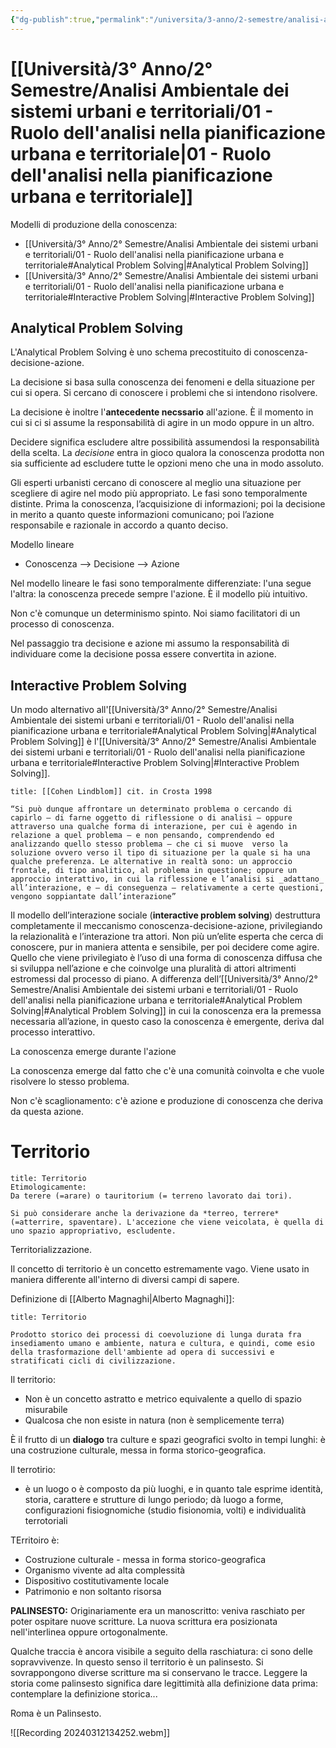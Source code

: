 ```yaml
---
{"dg-publish":true,"permalink":"/universita/3-anno/2-semestre/analisi-ambientale-dei-sistemi-urbani-e-territoriali/01-ruolo-dell-analisi-nella-pianificazione-urbana-e-territoriale/"}
---
```


# [[Università/3° Anno/2° Semestre/Analisi Ambientale dei sistemi urbani e territoriali/01 - Ruolo dell'analisi nella pianificazione urbana e territoriale\|01 - Ruolo dell'analisi nella pianificazione urbana e territoriale]]

Modelli di produzione della conoscenza:
- [[Università/3° Anno/2° Semestre/Analisi Ambientale dei sistemi urbani e territoriali/01 - Ruolo dell'analisi nella pianificazione urbana e territoriale#Analytical Problem Solving\|#Analytical Problem Solving]]
- [[Università/3° Anno/2° Semestre/Analisi Ambientale dei sistemi urbani e territoriali/01 - Ruolo dell'analisi nella pianificazione urbana e territoriale#Interactive Problem Solving\|#Interactive Problem Solving]]

## Analytical Problem Solving

L'Analytical Problem Solving è uno schema precostituito di conoscenza-decisione-azione.

La decisione si basa sulla conoscenza dei fenomeni e della situazione per cui si opera. Si cercano di conoscere i problemi che si intendono risolvere.

La decisione è inoltre l'**antecedente necssario** all'azione. È il momento in cui si ci si assume la responsabilità di agire in un modo oppure in un altro.

Decidere significa escludere altre possibilità assumendosi la responsabilità della scelta. La *decisione* entra in gioco qualora la conoscenza prodotta non sia sufficiente ad escludere tutte le opzioni meno che una in modo assoluto.

Gli esperti urbanisti cercano di conoscere al meglio una situazione per scegliere di agire nel modo più appropriato. Le fasi sono temporalmente distinte. Prima la conoscenza, l’acquisizione di informazioni; poi la decisione in merito a quanto queste informazioni comunicano; poi l’azione responsabile e razionale in accordo a quanto deciso.

Modello lineare
- Conoscenza --> Decisione --> Azione

Nel modello lineare le fasi sono temporalmente differenziate: l'una segue l'altra: la conoscenza precede sempre l'azione. È il modello più intuitivo.

Non c'è comunque un determinismo spinto. Noi siamo facilitatori di un processo di conoscenza.

Nel passaggio tra decisione e azione mi assumo la responsabilità di individuare come la decisione possa essere convertita in azione. 

## Interactive Problem Solving


Un modo alternativo all'[[Università/3° Anno/2° Semestre/Analisi Ambientale dei sistemi urbani e territoriali/01 - Ruolo dell'analisi nella pianificazione urbana e territoriale#Analytical Problem Solving\|#Analytical Problem Solving]] è l'[[Università/3° Anno/2° Semestre/Analisi Ambientale dei sistemi urbani e territoriali/01 - Ruolo dell'analisi nella pianificazione urbana e territoriale#Interactive Problem Solving\|#Interactive Problem Solving]].

```ad-quote
title: [[Cohen Lindblom]] cit. in Crosta 1998

“Si può dunque affrontare un determinato problema o cercando di capirlo – di farne oggetto di riflessione o di analisi – oppure attraverso una qualche forma di interazione, per cui è agendo in relazione a quel problema – e non pensando, comprendendo ed analizzando quello stesso problema – che ci si muove  verso la soluzione ovvero verso il tipo di situazione per la quale si ha una qualche preferenza. Le alternative in realtà sono: un approccio frontale, di tipo analitico, al problema in questione; oppure un approccio interattivo, in cui la riflessione e l’analisi si _adattano_ all’interazione, e – di conseguenza – relativamente a certe questioni, vengono soppiantate dall’interazione” 
```

Il modello dell’interazione sociale (**interactive problem solving**) destruttura completamente il meccanismo conoscenza-decisione-azione, privilegiando la relazionalità e l’interazione tra attori. Non più un’elite esperta che cerca di conoscere, pur in maniera attenta e sensibile, per poi decidere come agire. Quello che viene privilegiato è l’uso di una forma di conoscenza diffusa che si sviluppa nell’azione e che coinvolge una pluralità di attori altrimenti estromessi dal processo di piano. A differenza dell’[[Università/3° Anno/2° Semestre/Analisi Ambientale dei sistemi urbani e territoriali/01 - Ruolo dell'analisi nella pianificazione urbana e territoriale#Analytical Problem Solving\|#Analytical Problem Solving]] in cui la conoscenza era la premessa necessaria all’azione, in questo caso la conoscenza è emergente, deriva dal processo interattivo.

La conoscenza emerge durante l'azione

La conoscenza emerge dal fatto che c'è una comunità coinvolta e che vuole risolvere lo stesso problema.

Non c'è scaglionamento: c'è azione e produzione di conoscenza che deriva da questa azione.

# Territorio

```ad-Definizione
title: Territorio
Etimologicamente:
Da terere (=arare) o tauritorium (= terreno lavorato dai tori).

Si può considerare anche la derivazione da *terreo, terrere* (=atterrire, spaventare). L'accezione che viene veicolata, è quella di uno spazio appropriativo, escludente.

```

Territorializzazione.


Il concetto di territorio è un concetto estremamente vago. Viene usato in maniera differente all'interno di diversi campi di sapere.

Definizione di [[Alberto Magnaghi\|Alberto Magnaghi]]:

```ad-Definizione
title: Territorio

Prodotto storico dei processi di coevoluzione di lunga durata fra insediamento umano e ambiente, natura e cultura, e quindi, come esio della trasformazione dell'ambiente ad opera di successivi e stratificati cicli di civilizzazione.

```

Il territorio:
- Non è un concetto astratto e metrico equivalente a quello di spazio misurabile
- Qualcosa che non esiste in natura (non è semplicemente terra)

È il frutto di un **dialogo** tra culture e spazi geografici svolto in tempi lunghi: è una costruzione culturale, messa in forma storico-geografica.

Il terrotirio:
- è un luogo o è composto da più luoghi, e in quanto tale esprime identità, storia, carattere e strutture di lungo periodo; dà luogo a forme, configurazioni fisiognomiche (studio fisionomia, volti) e individualità terrotoriali

TErritoiro è:
- Costruzione culturale - messa in forma storico-geografica
- Organismo vivente ad alta complessità
- Dispositivo costitutivamente locale
- Patrimonio e non soltanto risorsa


**PALINSESTO:**
Originariamente era un manoscritto: veniva raschiato per poter ospitare nuove scritture. La nuova scrittura era posizionata nell'interlinea oppure ortogonalmente. 

Qualche traccia è ancora visibile a seguito della raschiatura: ci sono delle sopravvivenze. In questo senso il territorio è un palinsesto. Si sovrappongono diverse scritture ma si conservano le tracce. Leggere la storia come palinsesto significa dare legittimità alla definizione data prima: contemplare la definizione storica...

Roma è un Palinsesto. 


![[Recording 20240312134252.webm]]
